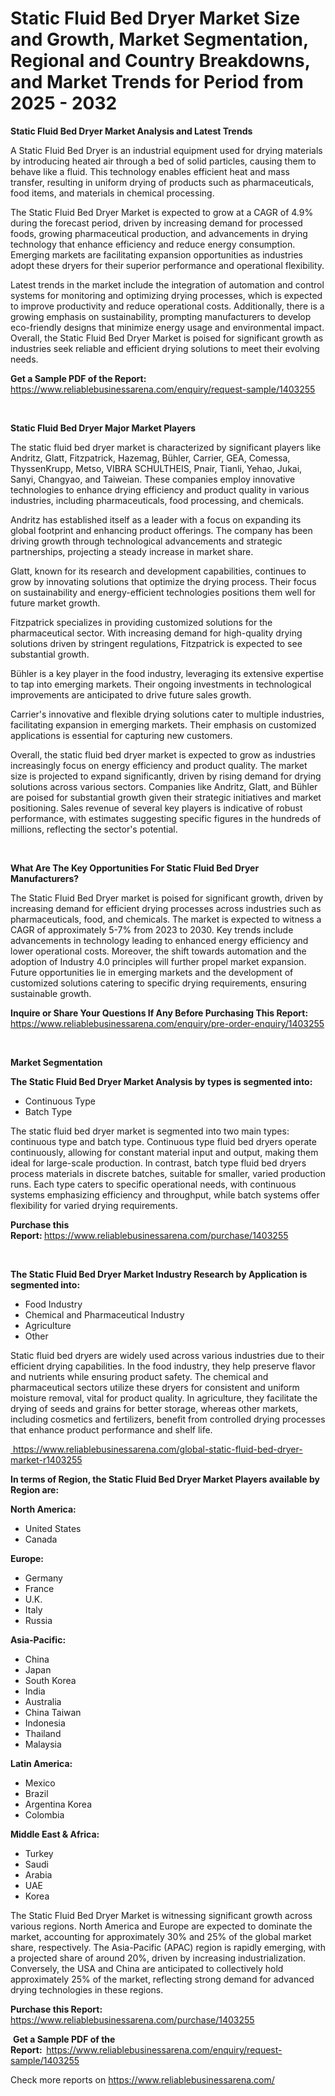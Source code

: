 <p><h1>Static Fluid Bed Dryer Market Size and Growth, Market Segmentation, Regional and Country Breakdowns, and Market Trends for Period from 2025 -  2032</h1></p><p><strong>Static Fluid Bed Dryer Market Analysis and Latest Trends</strong></p>
<p><p>A Static Fluid Bed Dryer is an industrial equipment used for drying materials by introducing heated air through a bed of solid particles, causing them to behave like a fluid. This technology enables efficient heat and mass transfer, resulting in uniform drying of products such as pharmaceuticals, food items, and materials in chemical processing. </p><p>The Static Fluid Bed Dryer Market is expected to grow at a CAGR of 4.9% during the forecast period, driven by increasing demand for processed foods, growing pharmaceutical production, and advancements in drying technology that enhance efficiency and reduce energy consumption. Emerging markets are facilitating expansion opportunities as industries adopt these dryers for their superior performance and operational flexibility. </p><p>Latest trends in the market include the integration of automation and control systems for monitoring and optimizing drying processes, which is expected to improve productivity and reduce operational costs. Additionally, there is a growing emphasis on sustainability, prompting manufacturers to develop eco-friendly designs that minimize energy usage and environmental impact. Overall, the Static Fluid Bed Dryer Market is poised for significant growth as industries seek reliable and efficient drying solutions to meet their evolving needs.</p></p>
<p><strong>Get a Sample PDF of the Report:&nbsp;</strong> <a href="https://www.reliablebusinessarena.com/enquiry/request-sample/1403255?utm_campaign=3021&utm_medium=2&utm_source=Github&utm_content=ia&utm_term=28032025&utm_id=static-fluid-bed-dryer">https://www.reliablebusinessarena.com/enquiry/request-sample/1403255</a></p>
<p>&nbsp;</p>
<p><strong>Static Fluid Bed Dryer Major Market Players</strong></p>
<p><p>The static fluid bed dryer market is characterized by significant players like Andritz, Glatt, Fitzpatrick, Hazemag, Bühler, Carrier, GEA, Comessa, ThyssenKrupp, Metso, VIBRA SCHULTHEIS, Pnair, Tianli, Yehao, Jukai, Sanyi, Changyao, and Taiweian. These companies employ innovative technologies to enhance drying efficiency and product quality in various industries, including pharmaceuticals, food processing, and chemicals.</p><p>Andritz has established itself as a leader with a focus on expanding its global footprint and enhancing product offerings. The company has been driving growth through technological advancements and strategic partnerships, projecting a steady increase in market share.</p><p>Glatt, known for its research and development capabilities, continues to grow by innovating solutions that optimize the drying process. Their focus on sustainability and energy-efficient technologies positions them well for future market growth.</p><p>Fitzpatrick specializes in providing customized solutions for the pharmaceutical sector. With increasing demand for high-quality drying solutions driven by stringent regulations, Fitzpatrick is expected to see substantial growth.</p><p>Bühler is a key player in the food industry, leveraging its extensive expertise to tap into emerging markets. Their ongoing investments in technological improvements are anticipated to drive future sales growth.</p><p>Carrier's innovative and flexible drying solutions cater to multiple industries, facilitating expansion in emerging markets. Their emphasis on customized applications is essential for capturing new customers.</p><p>Overall, the static fluid bed dryer market is expected to grow as industries increasingly focus on energy efficiency and product quality. The market size is projected to expand significantly, driven by rising demand for drying solutions across various sectors. Companies like Andritz, Glatt, and Bühler are poised for substantial growth given their strategic initiatives and market positioning. Sales revenue of several key players is indicative of robust performance, with estimates suggesting specific figures in the hundreds of millions, reflecting the sector's potential.</p></p>
<p>&nbsp;</p>
<p><strong>What Are The Key Opportunities For Static Fluid Bed Dryer Manufacturers?</strong></p>
<p><p>The Static Fluid Bed Dryer market is poised for significant growth, driven by increasing demand for efficient drying processes across industries such as pharmaceuticals, food, and chemicals. The market is expected to witness a CAGR of approximately 5-7% from 2023 to 2030. Key trends include advancements in technology leading to enhanced energy efficiency and lower operational costs. Moreover, the shift towards automation and the adoption of Industry 4.0 principles will further propel market expansion. Future opportunities lie in emerging markets and the development of customized solutions catering to specific drying requirements, ensuring sustainable growth.</p></p>
<p><strong>Inquire or Share Your Questions If Any Before Purchasing This Report:</strong> <a href="https://www.reliablebusinessarena.com/enquiry/pre-order-enquiry/1403255?utm_campaign=3021&utm_medium=2&utm_source=Github&utm_content=ia&utm_term=28032025&utm_id=static-fluid-bed-dryer">https://www.reliablebusinessarena.com/enquiry/pre-order-enquiry/1403255</a></p>
<p>&nbsp;</p>
<p><strong>Market Segmentation</strong></p>
<p><strong>The Static Fluid Bed Dryer Market Analysis by types is segmented into:</strong></p>
<p><ul><li>Continuous Type</li><li>Batch Type</li></ul></p>
<p><p>The static fluid bed dryer market is segmented into two main types: continuous type and batch type. Continuous type fluid bed dryers operate continuously, allowing for constant material input and output, making them ideal for large-scale production. In contrast, batch type fluid bed dryers process materials in discrete batches, suitable for smaller, varied production runs. Each type caters to specific operational needs, with continuous systems emphasizing efficiency and throughput, while batch systems offer flexibility for varied drying requirements.</p></p>
<p><strong>Purchase this Report:&nbsp;</strong><a href="https://www.reliablebusinessarena.com/purchase/1403255?utm_campaign=3021&utm_medium=2&utm_source=Github&utm_content=ia&utm_term=28032025&utm_id=static-fluid-bed-dryer">https://www.reliablebusinessarena.com/purchase/1403255</a></p>
<p>&nbsp;</p>
<p><strong>The Static Fluid Bed Dryer Market Industry Research by Application is segmented into:</strong></p>
<p><ul><li>Food Industry</li><li>Chemical and Pharmaceutical Industry</li><li>Agriculture</li><li>Other</li></ul></p>
<p><p>Static fluid bed dryers are widely used across various industries due to their efficient drying capabilities. In the food industry, they help preserve flavor and nutrients while ensuring product safety. The chemical and pharmaceutical sectors utilize these dryers for consistent and uniform moisture removal, vital for product quality. In agriculture, they facilitate the drying of seeds and grains for better storage, whereas other markets, including cosmetics and fertilizers, benefit from controlled drying processes that enhance product performance and shelf life.</p></p>
<p><a href="https://www.reliablebusinessarena.com/global-static-fluid-bed-dryer-market-r1403255?utm_campaign=3021&utm_medium=2&utm_source=Github&utm_content=ia&utm_term=28032025&utm_id=static-fluid-bed-dryer">&nbsp;https://www.reliablebusinessarena.com/global-static-fluid-bed-dryer-market-r1403255</a></p>
<p><strong>In terms of Region, the Static Fluid Bed Dryer Market Players available by Region are:</strong></p>
<p>
    <p> <strong> North America: </strong>
        <ul>
            <li>United States</li>
            <li>Canada</li>
        </ul>
        </p> 
    <p> <strong> Europe: </strong>
        <ul>
            <li>Germany</li>
            <li>France</li>
            <li>U.K.</li>
            <li>Italy</li>
            <li>Russia</li>
        </ul>
        </p> 
    <p> <strong> Asia-Pacific: </strong>
        <ul>
            <li>China</li>
            <li>Japan</li>
            <li>South Korea</li>
            <li>India</li>
            <li>Australia</li>
            <li>China Taiwan</li>
            <li>Indonesia</li>
            <li>Thailand</li>
            <li>Malaysia</li>
        </ul>
        </p> 
    <p> <strong> Latin America: </strong>
        <ul>
            <li>Mexico</li>
            <li>Brazil</li>
            <li>Argentina Korea</li>
            <li>Colombia</li>
        </ul>
        </p> 
    <p> <strong> Middle East & Africa: </strong>
        <ul>
            <li>Turkey</li>
            <li>Saudi</li>
            <li>Arabia</li>
            <li>UAE</li>
            <li>Korea</li>
        </ul>
    </p>
    </p>
<p><p>The Static Fluid Bed Dryer Market is witnessing significant growth across various regions. North America and Europe are expected to dominate the market, accounting for approximately 30% and 25% of the global market share, respectively. The Asia-Pacific (APAC) region is rapidly emerging, with a projected share of around 20%, driven by increasing industrialization. Conversely, the USA and China are anticipated to collectively hold approximately 25% of the market, reflecting strong demand for advanced drying technologies in these regions.</p></p>
<p><strong>Purchase this Report: </strong><a href="https://www.reliablebusinessarena.com/purchase/1403255?utm_campaign=3021&utm_medium=2&utm_source=Github&utm_content=ia&utm_term=28032025&utm_id=static-fluid-bed-dryer">https://www.reliablebusinessarena.com/purchase/1403255</a></p>
<p>&nbsp;<strong>Get a Sample PDF of the Report:&nbsp;&nbsp;</strong><a href="https://www.reliablebusinessarena.com/enquiry/request-sample/1403255?utm_campaign=3021&utm_medium=2&utm_source=Github&utm_content=ia&utm_term=28032025&utm_id=static-fluid-bed-dryer">https://www.reliablebusinessarena.com/enquiry/request-sample/1403255</a></p>
<p><strong></strong></p>
<p>Check more reports on <a href="https://www.reliablebusinessarena.com/?utm_campaign=3021&utm_medium=2&utm_source=Github&utm_content=ia&utm_term=28032025&utm_id=static-fluid-bed-dryer">https://www.reliablebusinessarena.com/</a></p>